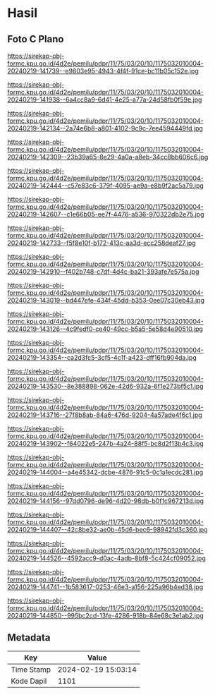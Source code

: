 # Hasil

## Foto C Plano

https://sirekap-obj-formc.kpu.go.id/4d2e/pemilu/pdpr/11/75/03/20/10/1175032010004-20240219-141739--e9803e95-4943-4f4f-91ce-bc11b05c152e.jpg

https://sirekap-obj-formc.kpu.go.id/4d2e/pemilu/pdpr/11/75/03/20/10/1175032010004-20240219-141938--6a4cc8a9-6d41-4e25-a77a-24d58fb0f59e.jpg

https://sirekap-obj-formc.kpu.go.id/4d2e/pemilu/pdpr/11/75/03/20/10/1175032010004-20240219-142134--2a74e6b8-a801-4102-9c9c-7ee4594449fd.jpg

https://sirekap-obj-formc.kpu.go.id/4d2e/pemilu/pdpr/11/75/03/20/10/1175032010004-20240219-142309--23b39a65-8e29-4a0a-a8eb-34cc8bb606c6.jpg

https://sirekap-obj-formc.kpu.go.id/4d2e/pemilu/pdpr/11/75/03/20/10/1175032010004-20240219-142444--c57e83c6-379f-4095-ae9a-e8b9f2ac5a79.jpg

https://sirekap-obj-formc.kpu.go.id/4d2e/pemilu/pdpr/11/75/03/20/10/1175032010004-20240219-142607--c1e66b05-ee7f-4476-a536-970322db2e75.jpg

https://sirekap-obj-formc.kpu.go.id/4d2e/pemilu/pdpr/11/75/03/20/10/1175032010004-20240219-142733--f5f8e10f-b172-413c-aa3d-ecc258deaf27.jpg

https://sirekap-obj-formc.kpu.go.id/4d2e/pemilu/pdpr/11/75/03/20/10/1175032010004-20240219-142910--f402b748-c7df-4d4c-ba21-393afe7e575a.jpg

https://sirekap-obj-formc.kpu.go.id/4d2e/pemilu/pdpr/11/75/03/20/10/1175032010004-20240219-143019--bd447efe-434f-45dd-b353-0ee07c30eb43.jpg

https://sirekap-obj-formc.kpu.go.id/4d2e/pemilu/pdpr/11/75/03/20/10/1175032010004-20240219-143126--4c9fedf0-ce40-49cc-b5a5-5e58d4e90510.jpg

https://sirekap-obj-formc.kpu.go.id/4d2e/pemilu/pdpr/11/75/03/20/10/1175032010004-20240219-143354--ca2d3fc5-3cf5-4c1f-a423-dff16fb904da.jpg

https://sirekap-obj-formc.kpu.go.id/4d2e/pemilu/pdpr/11/75/03/20/10/1175032010004-20240219-143530--8e388898-062e-42d6-932a-6f1e273bf5c1.jpg

https://sirekap-obj-formc.kpu.go.id/4d2e/pemilu/pdpr/11/75/03/20/10/1175032010004-20240219-143716--27f8b8ab-84a6-476d-9204-4a57ade4f6c1.jpg

https://sirekap-obj-formc.kpu.go.id/4d2e/pemilu/pdpr/11/75/03/20/10/1175032010004-20240219-143902--f64022e5-247b-4a24-88f5-bc8d2f13b4c3.jpg

https://sirekap-obj-formc.kpu.go.id/4d2e/pemilu/pdpr/11/75/03/20/10/1175032010004-20240219-144004--a4e45342-dcbe-4876-91c5-0c1a1ecdc281.jpg

https://sirekap-obj-formc.kpu.go.id/4d2e/pemilu/pdpr/11/75/03/20/10/1175032010004-20240219-144156--97dd0796-de96-4d20-98db-b0f1c967213d.jpg

https://sirekap-obj-formc.kpu.go.id/4d2e/pemilu/pdpr/11/75/03/20/10/1175032010004-20240219-144407--42c8be32-ae0b-45d6-bec6-98942fd3c360.jpg

https://sirekap-obj-formc.kpu.go.id/4d2e/pemilu/pdpr/11/75/03/20/10/1175032010004-20240219-144526--4592acc9-d0ac-4adb-8bf8-5c424cf09052.jpg

https://sirekap-obj-formc.kpu.go.id/4d2e/pemilu/pdpr/11/75/03/20/10/1175032010004-20240219-144741--1b583617-0253-46e3-a156-225a96b4ed38.jpg

https://sirekap-obj-formc.kpu.go.id/4d2e/pemilu/pdpr/11/75/03/20/10/1175032010004-20240219-144850--995bc2cd-13fe-4286-918b-84e68c3e1ab2.jpg


## Metadata

| Key        | Value               |
| ---------- | ------------------- |
| Time Stamp | 2024-02-19 15:03:14 |
| Kode Dapil | 1101                |



